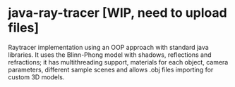 # java-ray-tracer [WIP, need to upload files]
Raytracer implementation using an OOP approach with standard java libraries. It uses the Blinn-Phong model with shadows, reflections and refractions; it has multithreading support, materials for each object, camera parameters, different sample scenes and allows .obj files importing for custom 3D models.
